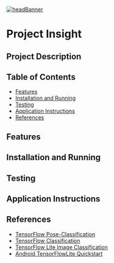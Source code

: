 [![headBanner](https://i.imgur.com/FrR9oGn.png)]()
# Project Insight
## Project Description
## Table of Contents
- [ Features ](#features)
- [ Installation and Running ](#i-r)
- [ Testing ](#testing)
- [ Application Instructions ](#instructions)
- [ References ](#references)

<a name="features"></a>
## Features
<a name="i-r"></a>
## Installation and Running
<a name="testing"></a>
## Testing
<a name="instructions"></a>
## Application Instructions
<a name="references"></a>

## References
- [TensorFlow Pose-Classification](https://www.tensorflow.org/lite/tutorials/pose_classification)
- [TensorFlow Classification](https://www.tensorflow.org/tutorials/images/classification)
- [TensorFlow Lite Image Classification](https://www.tensorflow.org/lite/examples/image_classification/overview)
- [Android TensorFlowLite Quickstart](https://www.tensorflow.org/lite/guide/android)
